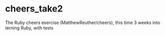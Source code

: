 # cheers_take2
The Ruby cheers exercise (MatthewReuther/cheers), this time 3 weeks into lerning Ruby, with tests
